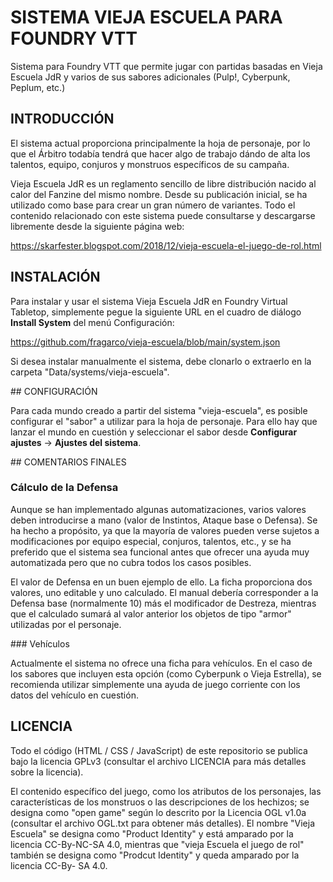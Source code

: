 # SISTEMA VIEJA ESCUELA PARA FOUNDRY VTT

Sistema para Foundry VTT que permite jugar con partidas basadas en Vieja Escuela JdR y varios de sus sabores adicionales (Pulp!, Cyberpunk, Peplum, etc.)

## INTRODUCCIÓN

El sistema actual proporciona principalmente la hoja de personaje, por lo que el Árbitro todabía tendrá que hacer algo de trabajo dándo de alta los talentos, equipo, conjuros y monstruos específicos de su campaña.

Vieja Escuela JdR es un reglamento sencillo de libre distribución nacido al calor del Fanzine del mismo nombre. Desde su publicación inicial, se ha utilizado como base para crear un gran número de variantes. Todo el contenido relacionado con este sistema puede consultarse y descargarse libremente desde la siguiente página web:

https://skarfester.blogspot.com/2018/12/vieja-escuela-el-juego-de-rol.html

## INSTALACIÓN

Para instalar y usar el sistema Vieja Escuela JdR en Foundry Virtual Tabletop, simplemente pegue la siguiente URL en el cuadro de diálogo **Install System** del menú Configuración:

https://github.com/fragarco/vieja-escuela/blob/main/system.json

Si desea instalar manualmente el sistema, debe clonarlo o extraerlo en la carpeta "Data/systems/vieja-escuela".

## CONFIGURACIÓN

Para cada mundo creado a partir del sistema "vieja-escuela", es posible configurar el "sabor" a utilizar para la hoja de personaje. Para ello hay que lanzar el mundo en cuestión y seleccionar el sabor desde **Configurar ajustes** -> **Ajustes del sistema**.

## COMENTARIOS FINALES

### Cálculo de la Defensa

Aunque se han implementado algunas automatizaciones, varios valores deben introducirse a mano (valor de Instintos, Ataque base o Defensa). Se ha hecho a propósito, ya que la mayoría de valores pueden verse sujetos a modificaciones por equipo especial, conjuros, talentos, etc., y se ha preferido que el sistema sea funcional antes que ofrecer una ayuda muy automatizada pero que no cubra todos los casos posibles.

El valor de Defensa en un buen ejemplo de ello. La ficha proporciona dos valores, uno editable y uno calculado. El manual debería corresponder a la Defensa base (normalmente 10) más el modificador de Destreza, mientras que el calculado sumará al valor anterior los objetos de tipo "armor" utilizadas por el personaje.

### Vehículos

Actualmente el sistema no ofrece una ficha para vehículos. En el caso de los sabores que incluyen esta opción (como Cyberpunk o Vieja Estrella), se recomienda utilizar simplemente una ayuda de juego corriente con los datos del vehículo en cuestión.

## LICENCIA

Todo el código (HTML / CSS / JavaScript) de este repositorio se publica bajo la licencia GPLv3 (consultar el archivo LICENCIA para más detalles sobre la licencia).

El contenido específico del juego, como los atributos de los personajes, las características de los monstruos o las descripciones de los hechizos; se designa como "open game" según lo descrito por la Licencia OGL v1.0a (consultar el archivo OGL.txt para obtener más detalles). El nombre "Vieja Escuela" se designa como "Product Identity" y está amparado por la licencia CC-By-NC-SA 4.0, mientras que "vieja Escuela el juego de rol" también se designa como "Prodcut Identity" y queda amparado por la licencia CC-By- SA 4.0.
